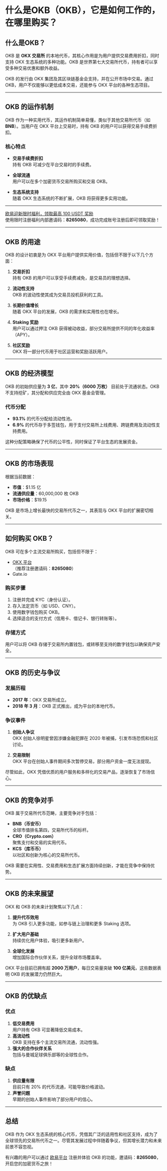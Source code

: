 # 什么是OKB（OKB），它是如何工作的，在哪里购买？



## 什么是OKB？

OKB 是 **OKX 交易所** 的本地代币，其核心作用是为用户提供交易费用折扣，同时支持 OKX 生态系统的多种功能。OKB 是世界第七大交易所代币，持有者可以享受多种交易优惠和额外收益。

OKB 的发行由 OKX 集团及其区块链基金会支持，并在公开市场中交易。通过 OKB，用户不仅能够以更低成本交易，还能参与 OKX 平台的各种生态项目。

---

## OKB 的运作机制

OKB 作为一种实用代币，其运作机制简单易懂，类似于其他交易所代币（如 **BNB**）。当用户在 OKX 平台上交易时，持有 OKB 的用户可以获得交易手续费折扣。

### 核心特点
- **交易手续费折扣**  
  持有 OKB 可减少在平台交易时的手续费。

- **全球流通**  
  用户可以在多个加密货币交易所购买和交易 OKB。

- **生态系统支持**  
  随着 OKX 生态系统的不断扩展，OKB 将获得更多实用功能。

---
[欧易迎新限时福利，领取最高 100 USDT 奖励](https://bit.ly/OKXe)  
使用限时注册福利内部邀请码：**8265080**，成功完成账号注册后即可领取奖励！

---
## OKB 的用途

OKB 的设计初衷是为 OKX 平台用户提供实用价值，包括但不限于以下几个方面：

1. **交易折扣**  
   持有 OKB 的用户可以享受手续费减免，是交易员的理想选择。

2. **流动性支持**  
   OKB 的波动性使其成为交易员投机获利的工具。

3. **长期价值增长**  
   随着 OKX 平台的发展，OKB 的需求和实用性也在增长。

4. **Staking 奖励**  
   用户可以通过押注 OKB 获得被动收益，部分交易所提供不同的年化收益率（APY）。

5. **社区奖励**  
   OKX 将一部分代币用于社区运营和奖励活跃用户。

---

## OKB 的经济模型

OKB 的初始供应量为 **3 亿**，其中 **20%（6000 万枚）** 目前处于流通状态。OKB 不支持挖矿，其分配和供应完全由 OKX 基金会管理。

### 代币分配
- **93.1%** 的代币分配给流动性池。
- **6.9%** 的代币存于多签钱包，用于支付交易所上线费用、跨链费用及流动性支持费用。

这种分配策略确保了代币的公平性，同时保证了平台生态的发展资金。

---

## OKB 的市场表现

根据当前数据：
- **市值**：$1.15 亿  
- **流通供应量**：60,000,000 枚 OKB  
- **市场价格**：$19.15  

OKB 是市场上增长最快的交易所代币之一，其表现与 OKX 平台的扩展密切相关。

---

## 如何购买 OKB？

OKB 可在多个主流交易所购买，包括但不限于：
- [OKX 平台](https://bit.ly/OKXe)  
  （推荐注册邀请码：**8265080**）  
- Gate.io

### 购买步骤
1. 注册并完成 KYC（身份认证）。
2. 存入法定货币（如 USD、CNY）。
3. 使用数字钱包购买 OKB。
4. 选择适合的支付方式（信用卡、借记卡、银行转账等）。

### 存储方式
用户可以将 OKB 存储于交易所内置钱包，或转移至支持的数字钱包以确保资产安全。

---

## OKB 的历史与争议

### 发展历程
- **2017 年**：OKX 交易所成立。
- **2018 年 3 月**：OKB 正式推出，成为平台的本地代币。

### 争议事件
1. **创始人争议**  
   OKX 创始人徐明星曾因涉嫌金融犯罪在 2020 年被捕，引发市场恐慌和社区讨论。
   
2. **交易限制**  
   OKX 平台在创始人事件期间多次暂停交易，部分用户资金一度无法提现。

尽管如此，OKX 凭借优质的用户服务和多样化的交易产品，逐渐恢复了市场信心。

---

## OKB 的竞争对手

OKB 属于交易所代币范畴，主要竞争对手包括：
- **BNB（币安币）**  
  全球市值排名第四，交易所代币的标杆。
- **CRO（Crypto.com）**  
  聚焦支付和交易的实用代币。
- **KCS（库币币）**  
  以社区和创新为核心的交易所代币。

OKB 需要在实用性、交易费用和生态扩展方面持续创新，才能在竞争中保持优势。

---

## OKB 的未来展望

OKX 和 OKB 的未来计划聚焦以下几点：
1. **提升代币效用**  
   为 OKB 引入更多功能，如参与链上治理和更多 Staking 选项。
   
2. **扩大用户基础**  
   持续优化用户体验，吸引更多新用户。

3. **全球化发展**  
   增加国际合作伙伴关系，提升全球市场覆盖率。

OKX 平台目前已拥有超 **2000 万用户**，每日交易量突破 **100 亿美元**，这些数据表明 OKB 的发展潜力仍然巨大。

---

## OKB 的优缺点

### 优点
1. **低交易费用**  
   用户持有 OKB 可显著降低交易成本。
2. **高流动性**  
   OKB 支持在多个主流交易所流通，流动性强。
3. **强大的合作伙伴关系**  
   包括与曼城足球俱乐部等的全球性合作。

### 缺点
1. **供应量有限**  
   目前只有 20% 的代币流通，可能导致价格波动。
2. **声誉问题**  
   早期的创始人事件影响了部分用户的信心。

---

## 总结

OKB 作为 OKX 生态系统的核心代币，凭借其广泛的适用性和社区支持，成为了全球领先的交易所代币之一。尽管其发展过程中伴随着争议，但其增长潜力和未来前景不容忽视。

有兴趣的用户可以通过 [欧易平台](https://bit.ly/OKXe) 注册并体验 OKB 的功能，邀请码：**8265080**，开启您的加密货币之旅！
